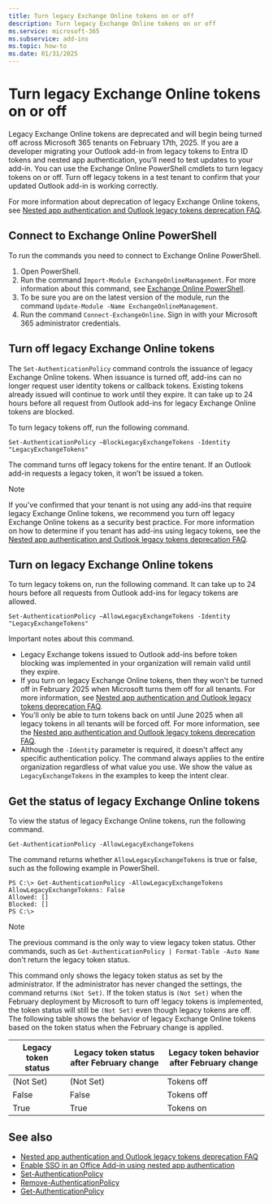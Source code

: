 ```yaml
---
title: Turn legacy Exchange Online tokens on or off
description: Turn legacy Exchange Online tokens on or off
ms.service: microsoft-365
ms.subservice: add-ins
ms.topic: how-to
ms.date: 01/31/2025
---
```


# Turn legacy Exchange Online tokens on or off

Legacy Exchange Online tokens are deprecated and will begin being turned off across Microsoft 365 tenants on February 17th, 2025. If you are a developer migrating your Outlook add-in from legacy tokens to Entra ID tokens and nested app authentication, you'll need to test updates to your add-in. You can use the Exchange Online PowerShell cmdlets to turn legacy tokens on or off. Turn off legacy tokens in a test tenant to confirm that your updated Outlook add-in is working correctly.

For more information about deprecation of legacy Exchange Online tokens, see [Nested app authentication and Outlook legacy tokens deprecation FAQ](https://aka.ms/NAAFAQ).

## Connect to Exchange Online PowerShell

To run the commands you need to connect to Exchange Online PowerShell.

1. Open PowerShell.
1. Run the command `Import-Module ExchangeOnlineManagement`. For more information about this command, see [Exchange Online PowerShell](/powershell/exchange/exchange-online-powershell).
1. To be sure you are on the latest version of the module, run the command `Update-Module -Name ExchangeOnlineManagement`.
1. Run the command `Connect-ExchangeOnline`. Sign in with your Microsoft 365 administrator credentials.

## Turn off legacy Exchange Online tokens

The `Set-AuthenticationPolicy` command controls the issuance of legacy Exchange Online tokens. When issuance is turned off, add-ins can no longer request user identity tokens or callback tokens. Existing tokens already issued will continue to work until they expire. It can take up to 24 hours before all request from Outlook add-ins for legacy Exchange Online tokens are blocked.

To turn legacy tokens off, run the following command.

`Set-AuthenticationPolicy –BlockLegacyExchangeTokens -Identity "LegacyExchangeTokens"`

The command turns off legacy tokens for the entire tenant. If an Outlook add-in requests a legacy token, it won’t be issued a token.

> [!NOTE]
> If you've confirmed that your tenant is not using any add-ins that require legacy Exchange Online tokens, we recommend you turn off legacy Exchange Online tokens as a security best practice. For more information on how to determine if you tenant has add-ins using legacy tokens, see the [Nested app authentication and Outlook legacy tokens deprecation FAQ](faq-nested-app-auth-outlook-legacy-tokens.md).

## Turn on legacy Exchange Online tokens

To turn legacy tokens on, run the following command. It can take up to 24 hours before all requests from Outlook add-ins for legacy tokens are allowed.

`Set-AuthenticationPolicy –AllowLegacyExchangeTokens -Identity "LegacyExchangeTokens"`

Important notes about this command.

- Legacy Exchange tokens issued to Outlook add-ins before token blocking was implemented in your organization will remain valid until they expire.
- If you turn on legacy Exchange Online tokens, then they won't be turned off in February 2025 when Microsoft turns them off for all tenants. For more information, see [Nested app authentication and Outlook legacy tokens deprecation FAQ](faq-nested-app-auth-outlook-legacy-tokens.md).
- You’ll only be able to turn tokens back on until June 2025 when all legacy tokens in all tenants will be forced off. For more information, see the [Nested app authentication and Outlook legacy tokens deprecation FAQ](https://aka.ms/NAAFAQ).
- Although the `-Identity` parameter is required, it doesn't affect any specific authentication policy. The command always applies to the entire organization regardless of what value you use. We show the value as `LegacyExchangeTokens` in the examples to keep the intent clear.

## Get the status of legacy Exchange Online tokens

To view the status of legacy Exchange Online tokens, run the following command.

`Get-AuthenticationPolicy -AllowLegacyExchangeTokens`

The command returns whether `AllowLegacyExchangeTokens` is true or false, such as the following example in PowerShell.

```console
PS C:\> Get-AuthenticationPolicy -AllowLegacyExchangeTokens
AllowLegacyExchangeTokens: False
Allowed: []
Blocked: []
PS C:\>
```

> [!NOTE]
> The previous command is the only way to view legacy token status. Other commands, such as `Get-AuthenticationPolicy | Format-Table -Auto Name` don't return the legacy token status.

This command only shows the legacy token status as set by the administrator. If the administrator has never changed the settings, the command returns `(Not Set)`. If the token status is `(Not Set)` when the February deployment by Microsoft to turn off legacy tokens is implemented, the token status will still be `(Not Set)` even though legacy tokens are off. The following table shows the behavior of legacy Exchange Online tokens based on the token status when the February change is applied.

| Legacy token status  | Legacy token status after February change  | Legacy token behavior after February change |
|----------|-----------|-------------|
|(Not Set) | (Not Set) | Tokens off  |
|False     | False     | Tokens off  |
|True      | True      | Tokens on   |

## See also

- [Nested app authentication and Outlook legacy tokens deprecation FAQ](https://aka.ms/NAAFAQ)
- [Enable SSO in an Office Add-in using nested app authentication](../develop/enable-nested-app-authentication-in-your-add-in.md)
- [Set-AuthenticationPolicy](/powershell/module/exchange/set-authenticationpolicy)
- [Remove-AuthenticationPolicy](/powershell/module/exchange/remove-authenticationpolicy)
- [Get-AuthenticationPolicy](/powershell/module/exchange/get-authenticationpolicy)
